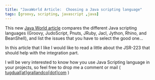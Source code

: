 ```yaml
---
title: "JavaWorld Article:  Choosing a Java scripting language"
tags: [groovy, scripting, javascript ,java]
---
```


This new [Java World article](http://www.javaworld.com/javaworld/jw-03-2005/jw-0314-scripting_p.html) compares the different Java scripting languages (Groovy, JudoScript, Pnuts, JRuby, Jacl, Jython, Rhino, and BeanShell), and list the issues that you have to select the good one...

In this article that I like I would like to read a little about the JSR-223 that should help with the integration part.

I will be very interested to know how you use Java Scripting language in your projects, so feel free to drop me a comment or mail ( [tugdual[at]grallandco[dot]com](mailto:tugdual[at]grallandco[dot]com) )
